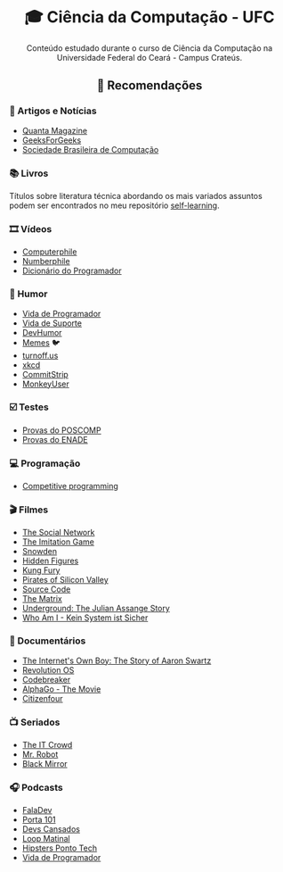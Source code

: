 <h1 align="center">
  <strong>🎓 Ciência da Computação - UFC</strong>
</h1>

<p align="center">Conteúdo estudado durante o curso de Ciência da Computação na Universidade Federal do Ceará - Campus Crateús.</p>

<h2 align="center">
  <strong>🚀 Recomendações</strong>
</h2>

### :page_with_curl: Artigos e Notícias

- [Quanta Magazine](https://www.quantamagazine.org/computer-science/)
- [GeeksForGeeks](https://www.geeksforgeeks.org/)
- [Sociedade Brasileira de Computação](https://www.sbc.org.br/publicacoes-2)

### :books: Livros

Títulos sobre literatura técnica abordando os mais variados assuntos podem ser encontrados no meu repositório [self-learning](https://github.com/DanielBrito/self-learning).

### :film_strip: Vídeos

- [Computerphile](https://www.youtube.com/channel/UC9-y-6csu5WGm29I7JiwpnA)
- [Numberphile](https://www.youtube.com/channel/UCoxcjq-8xIDTYp3uz647V5A)
- [Dicionário do Programador](https://www.youtube.com/playlist?list=PLVc5bWuiFQ8GgKm5m0cZE6E02amJho94o)

### :rofl: Humor

- [Vida de Programador](http://vidadeprogramador.com.br/)
- [Vida de Suporte](http://vidadesuporte.com.br/)
- [DevHumor](http://devhumor.com/)
- [Memes](https://twitter.com/danielhbrito) 🐦
- [turnoff.us](http://turnoff.us/)
- [xkcd](https://xkcd.com/)
- [CommitStrip](https://www.commitstrip.com/)
- [MonkeyUser](https://www.monkeyuser.com/)

### :ballot_box_with_check: Testes

- [Provas do POSCOMP](https://github.com/amimaro/Provas-POSCOMP)
- [Provas do ENADE](http://inep.gov.br/educacao-superior/enade/provas-e-gabaritos)

### :computer: Programação

- [Competitive programming](https://github.com/DanielBrito/competitive-programming)

### :clapper: Filmes

- [The Social Network](https://www.imdb.com/title/tt1285016/)
- [The Imitation Game](https://www.imdb.com/title/tt2084970/)
- [Snowden](https://www.imdb.com/title/tt3774114/)
- [Hidden Figures](https://www.imdb.com/title/tt4846340/)
- [Kung Fury](https://www.imdb.com/title/tt9425568/)
- [Pirates of Silicon Valley](https://www.imdb.com/title/tt0168122/)
- [Source Code](https://www.imdb.com/title/tt0945513/)
- [The Matrix](https://www.imdb.com/title/tt0133093/)
- [Underground: The Julian Assange Story](https://www.imdb.com/title/tt2357453/)
- [Who Am I - Kein System ist Sicher](https://www.imdb.com/title/tt3042408/)

### :movie_camera: Documentários

- [The Internet's Own Boy: The Story of Aaron Swartz](https://www.imdb.com/title/tt3268458/)
- [Revolution OS](https://www.imdb.com/title/tt0308808/)
- [Codebreaker](https://www.imdb.com/title/tt2119396/)
- [AlphaGo - The Movie](https://www.imdb.com/title/tt6700846/)
- [Citizenfour](https://www.imdb.com/title/tt4044364/)

### :tv: Seriados

- [The IT Crowd](https://www.imdb.com/title/tt0487831/)
- [Mr. Robot](https://www.imdb.com/title/tt4158110/)
- [Black Mirror](https://www.imdb.com/title/tt2085059/)

### :headphones: Podcasts

- [FalaDev](https://open.spotify.com/show/3TNsKUGlP9YbV1pgy3ACrW)
- [Porta 101](https://open.spotify.com/show/6BioV2qELfrRGG1B428TK5)
- [Devs Cansados](https://open.spotify.com/show/7gNryNpuHuhZTwfbCdiOqL)
- [Loop Matinal](https://open.spotify.com/show/4sKgJqaCEQdUECeCViknr5)
- [Hipsters Ponto Tech](https://open.spotify.com/show/2p0Vx75OmfsXktyLBuLuSf)
- [Vida de Programador](https://open.spotify.com/show/3xWjAw6QebhWfOcgyxTEnX)

